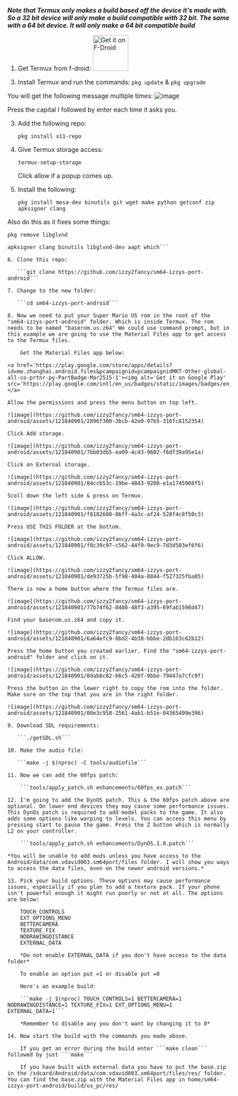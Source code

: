 *****Note that Termux only makes a build based off the device it's made with. So a 32 bit device will only make a build compatible with 32 bit. The same with a 64 bit device. It will only make a 64 bit compatible build*****

1. Get Termux from f-droid:
   <a href="https://f-droid.org/packages/com.termux/">
    <img src="https://fdroid.gitlab.io/artwork/badge/get-it-on.png"
    alt="Get it on F-Droid"
    height="80">
</a>

3. Install Termux and run the commands:
   ```pkg update``` & ```pkg upgrade```

You will get the following message multiple times:
![image](https://github.com/izzy2fancy/sm64-izzys-port-android/assets/121840901/4b40f690-143d-41ac-90f3-9cc543a856ff)

Press the capital I followed by enter each time it asks you.

3. Add the following repo:
   
   ```pkg install x11-repo```
   
4. Give Termux storage access:
   
   ```termux-setup-storage```
   
   Click allow if a popup comes up.
   
5. Install the following:
   
   ```pkg install mesa-dev binutils git wget make python getconf zip apksigner clang```

Also do this as it fixes some things:

```pkg remove libglvnd```

```pkg install git wget make python getconf zip \
apksigner clang binutils libglvnd-dev aapt which```

6. Clone this repo:

   ```git clone https://github.com/izzy2fancy/sm64-izzys-port-android```

7. Change to the new folder:

   ```cd sm64-izzys-port-android```

8. Now we need to put your Super Mario US rom in the root of the "sm64-izzys-port-android" folder. Which is inside Termux. The rom needs to be named "baserom.us.z64" We could use command prompt, but in this example we are going to use the Material Files app to get access to the Termux files.

    Get the Material Files app below:

<a href='https://play.google.com/store/apps/details?id=me.zhanghai.android.files&pcampaignid=pcampaignidMKT-Other-global-all-co-prtnr-py-PartBadge-Mar2515-1'><img alt='Get it on Google Play' src='https://play.google.com/intl/en_us/badges/static/images/badges/en_badge_web_generic.png'/></a>

Allow the permissions and press the menu button on top left.

![image](https://github.com/izzy2fancy/sm64-izzys-port-android/assets/121840901/2896f300-3bcb-42e0-97b5-316fc8152354)

Click Add storage.

![image](https://github.com/izzy2fancy/sm64-izzys-port-android/assets/121840901/7bb03db5-ea09-4c43-9602-f6df39a95e1a)

Click on External storage.

![image](https://github.com/izzy2fancy/sm64-izzys-port-android/assets/121840901/84ccb53c-19be-4843-9200-e1a1745908f5)

Scoll down the left side & press on Termux.

![image](https://github.com/izzy2fancy/sm64-izzys-port-android/assets/121840901/f8182608-86ff-4a3c-af24-528f4c8f50c3)

Press USE THIS FOLDER at the bottom.

![image](https://github.com/izzy2fancy/sm64-izzys-port-android/assets/121840901/f0c39c97-c562-44f9-9ec9-7d3d503ef6f6)

Click ALLOW.

![image](https://github.com/izzy2fancy/sm64-izzys-port-android/assets/121840901/de93725b-5f98-404a-8844-f527325fba85)

There is now a home button where the Termux files are.

![image](https://github.com/izzy2fancy/sm64-izzys-port-android/assets/121840901/77b74f62-0480-48f3-a395-69fab1598d47)

Find your baserom.us.z64 and copy it.

![image](https://github.com/izzy2fancy/sm64-izzys-port-android/assets/121840901/6a64efc9-8bd2-4b38-bbbe-2db163c62b12)

Press the home button you created earlier. Find the "sm64-izzys-port-android" folder and click on it.

![image](https://github.com/izzy2fancy/sm64-izzys-port-android/assets/121840901/0dab6c82-66c5-420f-9bbe-79447a7cfc9f)

Press the button in the lower right to copy the rom into the folder. Make sure on the top that you are in the right folder.

![image](https://github.com/izzy2fancy/sm64-izzys-port-android/assets/121840901/00e3c958-2561-4ab1-b51e-04365499e396)

9. Download SDL requirements:
   
   ```./getSDL.sh```

10. Make the audio file:
    
   ```make -j $(nproc) -C tools/audiofile```

11. Now we can add the 60fps patch:

    ```tools/apply_patch.sh enhancements/60fps_ex.patch```

12. I'm going to add the DynOS patch. This & the 60fps patch above are optional. On lower end devices they may cause some performance issues. This DynOs patch is required to add model packs to the game. It also adds some options like warping to levels. You can access this menu by pressing start to pause the game. Press the Z button which is normally L2 on your controller.

    ```tools/apply_patch.sh enhancements/DynOS.1.0.patch```

*You will be unable to add mods unless you have access to the Android/data/com.vdavid003.sm64port/files folder. I will show you ways to access the data files, even on the newer android versions.*

13. Pick your build options. These options may cause performance issues, especially if you plan to add a texture pack. If your phone isn't powerful enough it might run poorly or not at all. The options are below:

    TOUCH_CONTROLS
    EXT_OPTIONS_MENU
    BETTERCAMERA
    TEXTURE_FIX
    NODRAWINGDISTANCE
    EXTERNAL_DATA
    
    *Do not enable EXTERNAL_DATA if you don't have access to the data folder*

    To enable an option put =1 or disable put =0

    Here's an example build:

    ```make -j $(nproc) TOUCH_CONTROLS=1 BETTERCAMERA=1 NODRAWINGDISTANCE=1 TEXTURE_FIX=1 EXT_OPTIONS_MENU=1 EXTERNAL_DATA=1```

    *Remember to disable any you don't want by changing it to 0*

14. Now start the build with the commands you made above.

    If you get an error during the build enter ```make clean``` followed by just ```make```

    If you have built with external data you have to put the base.zip in the /sdcard/Android/data/com.vdavid003.sm64port/files/res/ folder. You can find the base.zip with the Material Files app in home/sm64-izzys-port-android/build/us_pc/res/
    
